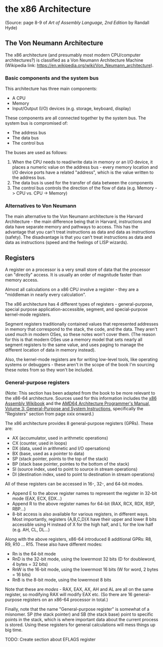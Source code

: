 # the x86 Architecture
(Source: page 8-9 of _Art of Assembly Language, 2nd Edition_ by Randall Hyde)


## The Von Neumann Architecture
The x86 architecture (and presumably most modern CPU/computer architectures?) is classified as a
Von Neumann Architecture Machine (Wikipedia link:
https://en.wikipedia.org/wiki/Von_Neumann_architecture).

### Basic components and the system bus
This architecture has three main components:
- A CPU
- Memory
- Input/Output (I/O) devices (e.g. storage, keyboard, display)

These components are all connected together by the system bus. The system bus is compromised of:
- The address bus
- The data bus
- The control bus

The buses are used as follows:
1. When the CPU needs to read/write data in memory or an I/O device, it places a numeric value on
   the address bus - every memory location and I/O device ports have a related "address", which is
   the value written to the address bus.
2. The data bus is used for the transfer of data between the components
3. The control bus controls the direction of the flow of data (e.g. Memory -> CPU vs. CPU -> Memory)

### Alternatives to Von Neumann
The main alternative to the Von Neumann architecture is the Harvard Architecture - the main
difference being that in Harvard, instructions and data have separate memory and pathways to access.
This has the advantage that you can't treat instructions as data and data as instructions (safety).
The disadvantage is that you can't treat instructions as data and data as instructions (speed and
the feelings of LISP wizards).

## Registers
A register on a processor is a very small store of data that the processor can "directly" access. It
is usually an order of magnitude faster than memory access.

Almost all calculations on a x86 CPU involve a register - they are a "middleman in nearly every
calculation".

The x86 architecture has 4 different types of registers - general-purpose, special purpose
application-accessible, segment, and special-purpose kernel-mode registers.

Segment registers traditionally contained values that represented addresses in memory that
correspond to the stack, the code, and the data. They aren't used much in modern OSes, so these
notes won't cover them. (The reason for this is that modern OSes use a memory model that sets nearly
all segment registers to the same value, and uses paging to manage the different location of data in
memory instead).

Also, the kernel-mode registers are for writing low-level tools, like operating systems or
debuggers - these aren't in the scope of the book I'm sourcing these notes from so they won't be
included.

### General-purpose registers
(Note: This section has been adapted from the book to be more relevant to the x86-64 architecture.
Sources used for this information includes the [x86 Assembly
Wikibook](https://en.wikibooks.org/wiki/X86_Assembly/X86_Architecture) and the [AMD64 Architecture
Programmer's Manual, Volume 3: General-Purpose and System
Instructions](https://www.amd.com/system/files/TechDocs/24594.pdf), specifically the "Registers"
section from page xxix onward.)

The x86 architecture provides 8 general-purpose registers (GPRs). These are:
- AX (accumulator, used in arithmetic operations)
- CX (counter, used in loops)
- DX (data, used in arithmetic and I/O opersations)
- BX (base, used as a pointer to data)
- SP (stack pointer, points to the top of the stack)
- BP (stack base pointer, pointes to the bottom of the stack)
- SI (source index, used to point to source in stream operations)
- DI (destination index, used to point to destination in stream operations)

All of these registers can be accessed in 16-, 32-, and 64-bit modes.
- Append E to the above register names to represent the register in 32-bit mode (EAX, ECX, EDX...)
- Append R to the above register names for 64-bit (RAX, RCX, RDX, RSP, RBP...)
- 8-bit access is also available for various registers, in different ways. Most importantly,
  registers {A,B,C,D}X have their upper and lower 8 bits accessible using H instead of X for the
  high half, and L for the low half (e.g. AH, CL, DL...)

Along with the above registers, x86-64 introduced 8 additional GPRs: R8, R9, R10 ... R15. These also
have different modes:
- Rn is the 64-bit mode
- RnD is the 32-bit mode, using the lowermost 32 bits (D for doubleword, 4 bytes = 32
  bits)
- RnW is the 16-bit mode, using the lowermost 16 bits (W for word, 2 bytes = 16 bits)
- RnB is the 8-bit mode, using the lowermost 8 bits

Note that these are _modes_ - RAX, EAX, AX, AH and AL are all on the same register, so modifying RAX
will modify EAX etc. (So there are 16 general-purpose registers on an x86-64 processor in total.)

Finally, note that the name "General-purpose register" is somewhat of a misnomer.  SP (the stack
pointer) and SB (the stack base) point to specific points in the stack, which is where important
data about the current process is stored. Using these registers for general calculations will mess
things up big time.

TODO: Create section about EFLAGS register
